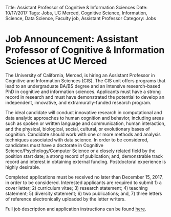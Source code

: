 Title: Assistant Professor of Cognitive & Information Sciences
Date: 10/17/2017
Tags: Jobs, UC Merced, Cognitive Science, Information, Science, Data Science, Faculty job, Assistant Professor
Category: Jobs

# Job Announcement: Assistant Professor of Cognitive & Information Sciences at UC Merced

The University of California, Merced, is hiring an Assistant Professor in Cognitive and Information Sciences (CIS). The CIS unit offers programs that lead to an undergraduate BA/BS degree and an intensive research-based PhD in cognitive and information sciences. Applicants must have a strong record in research and must have demonstrated the potential to develop an independent, innovative, and extramurally-funded research program. 

The ideal candidate will conduct innovative research in computational and data analytic approaches to human cognition and behavior, including areas such as spoken or written language and communication, human interaction, and the physical, biological, social, cultural, or evolutionary bases of cognition. Candidate should work with one or more methods and analysis techniques associated with data science. In order to be considered, candidates must have a doctorate in Cognitive Science/Psychology/Computer Science or a closely related field by the position start date; a strong record of publication; and, demonstrable track record and interest in obtaining external funding. Postdoctoral experience is highly desirable.

Completed applications must be received no later than December 15, 2017, in order to be considered. Interested applicants are required to submit 1) a cover letter; 2) curriculum vitae; 3) research statement; 4) teaching statement; 5) diversity statement; 6) two publications; and, 7) three letters of reference electronically uploaded by the letter writers.

Full job description and application instructions can be found [here](https://aprecruit.ucmerced.edu/apply/JPF00550). 